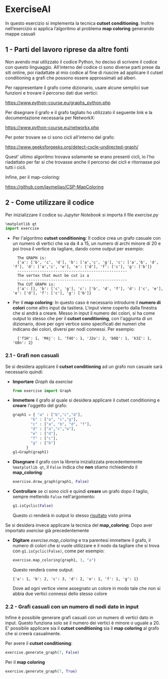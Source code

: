 # ExerciseAI

In questo esercizio si implementa la tecnica **cutset conditioning**.
Inoltre nell’esercizio si applica l’algoritmo al problema **map coloring** generando mappe casuali

## 1 - Parti del lavoro riprese da altre fonti
Non avendo mai utilizzato il codice Python, ho deciso di scrivere il codice con questo linguaggio.
All'interno del codice ci sono diverse parti prese da siti online, poi riadattate al mio codice al fine di riuscire ad applicare il cutset conditioning a grafi che possono essere approssimati ad alberi.

Per rappresentare il grafo come dizionario, usare alcune semplici sue funzioni e trovare il percorso dati due vertici:

https://www.python-course.eu/graphs_python.php

Per disegnare il grafo e il grafo tagliato ho utilizzato il seguente link e la documentazione necessaria per NetworkX:

https://www.python-course.eu/networkx.php

Per poter trovare se ci sono cicli all'interno del grafo:

https://www.geeksforgeeks.org/detect-cycle-undirected-graph/

Quest' ultimo algoritmo trovava solamente se erano presenti cicli, io l'ho riadattato per far si che trovasse anche il percorso dei cicli e ritornasse poi tutti i cicli.

Infine, per il map-coloring:

https://github.com/jaymeliao/CSP-MapColoring


## 2 - Come utilizzare il codice
Per inizializzare il codice su *Jupyter Notebook* si importa il file *exercise.py*
```python 
%matplotlib qt
import exercise
```  
* Per l'algoritmo **cutset conditioning**:
  Il codice crea un grafo casuale con un numero di vertici che va da 4 a 15, un numero di archi minore di 20 e poi trova il vertice da tagliare, dando come output per esempio:
  ```
    The GRAPH is:
    {'a': ['b', 'c', 'd'], 'b': ['a','c', 'g'], 'c': ['a','b', 'd', 'f'], 'd': ['a','c', 'e'], 'e': ['d'], 'f': ['c'], 'g': ['b']}
    -------------------------------------------------
    The vertex that must be cut is a
    -------------------------------------------------
    The CUT GRAPH is: 
    {'a': [], 'b': ['c', 'g'], 'c': ['b', 'd', 'f'], 'd': ['c', 'e'], 'e': ['d'], 'f': ['c'], 'g': ['b']}
  ```
    
* Per il **map coloring**:
  In questo caso è necessario introdurre il **numero di colori** come altro input da tastiera. L'input viene coperto dalla finestra che si andrà a creare. Messo in input il       numero dei colori, si ha come output lo stesso che per il **cutset conditioning**, con l'aggiunta di un dizionario, dove per ogni vertice sono specificati dei numeri che         indicano dei colori, diversi per nodi connessi. Per esempio:
  ```
    {'f1H': 1, 'M4j': 1, 'T4O': 1, 'J2o': 2, 'b8Q': 1, 'k3Z': 1, 'U8n': 2}
  ```

### 2.1 - Grafi non casuali
Se si desidera applicare il **cutset conditioning** ad un grafo non casuale sarà necessario quindi:
* **Importare** *Graph* da *exercise* 
  ```python
  from exercise import Graph
  ```
* **Immettere** il grafo al quale si desidera applicare il cutset conditioning e **creare** l'oggetto del grafo:
  ```python
  graph1 = { "a" : ["b","c","d"],
          "b" : ["a", "c","g"],
          "c" : ["a", "b", "d", "f"],
          "d" : ["a","c","e"],
          "e" : ["d"],
          "f" : ["c"],
          "g" : ["b"]
        }
  g1=Graph(graph1)
  ```
* **Disegnare** il grafo con la libreria inizializzata precedentemente `%matplotlib qt`, il ```False``` indica che **non** stiamo richiedendo il **map_coloring**:
  ```python
  exercise.draw_graph(graph1, False)
  ```
* **Controllare** se ci sono cicli e quindi **creare** un grafo dopo il taglio, sempre mettendo ```False``` nell'argomento:
  ```python
  g1.isCyclic(False)
  ```
  Questo ci renderà in output lo stesso [risultato](https://github.com/Daino360/ExerciseAI/blob/main/README.md#2---come-utilizzare-il-codice) visto prima
  
Se si desidera invece applicare la tecnica del **map_coloring**:
Dopo aver importato *exercise* già precedentemente

* **Digitare** *exercise.map_coloring* e tra parentesi immettere il grafo, il numero di colori che si vuole utilizzare e il nodo da tagliare che si trova con `g1.isCyclic(False)`, come per esempio:
  ```python
  exercise.map_coloring(graph1, 3, "a")
  ```
  Questo renderà come output:
  
  ```
  {'a': 1, 'b': 2, 'c': 3, 'd': 2, 'e': 1, 'f': 1, 'g': 1}
  ```
  
  Dove ad ogni vertice viene assegnato un colore in modo tale che non si abbia due vertici connessi dello stesso colore

### 2.2 - Grafi casuali con un numero di nodi dato in input
Infine è possibile generare grafi casuali con un numero di vertici dato in input. Questo funziona solo se il numero dei vertici è minore o uguale a 20.
E' possibile applicare sia il **cutset conditioning** sia il **map coloring** al grafo che si creerà casualmente. 

Per avere il **cutset conditioning**:
```python
exercise.generate_graph(7, False)
```
Per il **map coloring**
```python
exercise.generate_graph(7, True)
```
